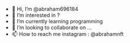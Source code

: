 - 👋 Hi, I’m @abraham696184
- 👀 I’m interested in ?
- 🌱 I’m currently learning programming
- 💞️ I’m looking to collaborate on ...
- 📫 How to reach me instagram : @abrahamnft
<!---
abraham696184/abraham696184 is a ✨ special ✨ repository because its `README.md` (this file) appears on your GitHub profile.
You can click the Preview link to take a look at your changes.
--->
